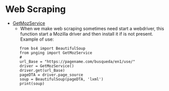 # Web Scraping #

 - [GetMozService](GetMozService.py)
     - When we make web scraping sometimes need start a webdriver, this function start a Mozilla driver and then install it if is not present. Example of use:
    >
          from bs4 import BeautifulSoup
          from µnging import GetMozService
          #
          url_Base = "https://pagename.com/busqueda/en1/use/"
          driver = GetMozService()
          driver.get(url_Base)
          pageDTA = driver.page_source
          soup = BeautifulSoup(pageDTA, 'lxml')
          print(soup)
    >
